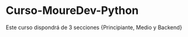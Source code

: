 <h1> Curso-MoureDev-Python </h1>
<p> Este curso dispondrá de 3 secciones {Principiante, Medio y Backend}</p>
